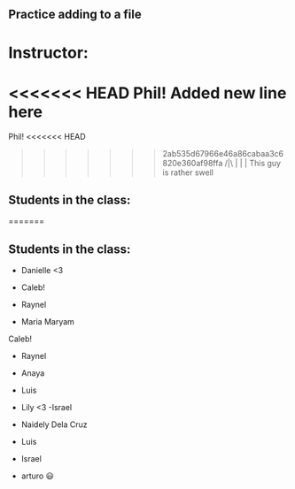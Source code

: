 ## Practice adding to a file

# Instructor:
<<<<<<< HEAD
Phil! Added new line here
=======
Phil!
<<<<<<< HEAD
>>>>>>> 2ab535d67966e46a86cabaa3c6820e360af98ffa
/|\ 
 |
 |
 | This guy is rather swell


## Students in the class:
=======
## Students in the class:


- Danielle <3

- Caleb!

- Raynel



- Maria Maryam



Caleb!

- Raynel

- Anaya

- Luis

- Lily <3
-Israel

- Naidely Dela Cruz

- Luis

- Israel




- arturo  😃
